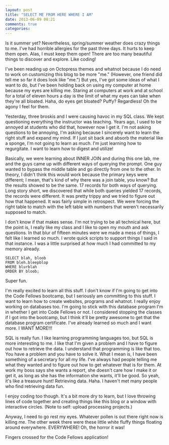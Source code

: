 ```yaml
---
layout: post
title: "SELECT ME FROM HERE WHERE I AM"
date: 2013-06-09 08:21
comments: true
categories: 
---
```

Is it summer yet? Nevertheless, spring/summer weather does crazy things to me. I've had horrible allergies for the past three days. It hurts to keep them open. Alas, I must keep them open! There are too many beautiful things to discover and explore. Like coding!

I've been reading up on Octopress themes and whatnot because I do need to work on customizing this blog to be more "me." (However, one friend did tell me so far it does look like "me.") But yes, I've got some ideas of what I want to do, but I've been holding back on using my computer at home because my eyes are killing me. Staring at computers at work and at school for a total of eleven hours a day is the limit of what my eyes can take when they're all bloated. Haha, do eyes get bloated? Puffy? Regardless! Oh the agony I feel for them. 

Yesterday, three broskis and I were causing havoc in my SQL class. We kept questioning everything the instructor was teaching. Years ago, I used to be annoyed at students who did that, however now I get it. I'm not asking questions to be annoying, I'm asking because I sincerely want to learn the right stuff and expand my mind. If I just sit back and absorb the material like a sponge, I'm not going to learn as much. I'm just learning how to regurgitate. I want to learn how to digest and utilize!

<!-- more -->

Basically, we were learning about INNER JOIN and during this one lab, me and the guys came up with different ways of querying the prompt. One guy wanted to bypass the middle table and go directly from one to the other. In theory, I didn't think this would work because the primary keys were different; I mean, that's kind of why there was a join table, you know? But the results showed to be the same. 17 records for both ways of querying. Long story short, we discovered that while both queries yielded 17 records, the records were different. It was pretty trippy and we tried to figure out how that happened. It was fairly simple in retrospect. We were forcing the right table to match with the left table with numbers that weren't necessarily supposed to match. 

I don't know if that makes sense. I'm not trying to be all technical here, but the point is, I really like my class and I like to open my mouth and ask questions. In that blur of fifteen minutes were we made a mess of things, I felt like I learned so much. I wrote quick scripts to support things I said in that instance. I was a little surprised at how much I had committed to my memory already. 

	SELECT blah, bloob
	FROM bleh.bleepblop 
	WHERE blurblah
	ORDER BY bloob;

Super fun.

I'm really excited to learn all this stuff. I don't know if I'm going to get into the Code Fellows bootcamp, but I seriously am committing to this stuff. I want to learn how to create websites, programs and whatnot. I really enjoy working on databases too. I'm going to stick with this database program I'm in whether I get into Code Fellows or not. I considered stopping the classes if I got into the bootcamp, but I think it'll be pretty awesome to get that the database program certificate. I've already learned so much and I want more. I WANT MORE!!!

SQL is really fun. I like learning programming languages too, but SQL is more interesting to me. I like that I'm given a problem and I have to figure out how to retrieve the data. I understand that programming is like that too. You have a problem and you have to solve it. What I mean is, I have been something of a secretary for all my life. I've always had people telling me what they wanted and to figure out how to get whatever that is for them. At work my boss says she wants a report, she doesn't care how I make it or get it, as long as she has the information she wants, it'll be good. So yeah, it's like a treasure hunt! Retrieving data. Haha. I haven't met many people who find retrieving data fun. 

I enjoy coding too though. It's a bit more dry to learn, but I love throwing lines of code together and creating things like this blog or a window with interactive circles. (Note to self: upload processing projects.)

Anyway, I need to go rest my eyes. Whatever pollen is out there right now is killing me. The other week there were these little white fluffy things floating around everywhere. EVERYWHERE! Oh, the horror it was! 

Fingers crossed for the Code Fellows application!